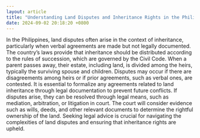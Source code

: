 ```yaml
---
layout: article
title: "Understanding Land Disputes and Inheritance Rights in the Philippines"
date: 2024-09-02 20:18:20 +0800
---
```


<p>In the Philippines, land disputes often arise in the context of inheritance, particularly when verbal agreements are made but not legally documented. The country’s laws provide that inheritance should be distributed according to the rules of succession, which are governed by the Civil Code. When a parent passes away, their estate, including land, is divided among the heirs, typically the surviving spouse and children. Disputes may occur if there are disagreements among heirs or if prior agreements, such as verbal ones, are contested. It is essential to formalize any agreements related to land inheritance through legal documentation to prevent future conflicts. If disputes arise, they can be resolved through legal means, such as mediation, arbitration, or litigation in court. The court will consider evidence such as wills, deeds, and other relevant documents to determine the rightful ownership of the land. Seeking legal advice is crucial for navigating the complexities of land disputes and ensuring that inheritance rights are upheld.</p>